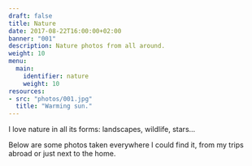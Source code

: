 ```yaml
---
draft: false
title: Nature
date: 2017-08-22T16:00:00+02:00
banner: "001"
description: Nature photos from all around.
weight: 10
menu:
  main:
    identifier: nature
    weight: 10
resources:
- src: "photos/001.jpg"
  title: "Warming sun."
---
```


I love nature in all its forms: landscapes, wildlife, stars...

Below are some photos taken everywhere I could find it, from my trips abroad or just next to the home.
